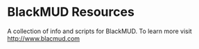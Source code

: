 # BlackMUD Resources

A collection of info and scripts for BlackMUD.  To learn more visit http://www.blacmud.com
